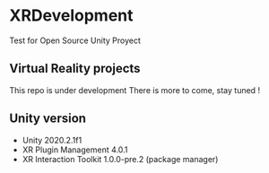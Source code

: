 # XRDevelopment
Test for Open Source Unity Proyect

## Virtual Reality projects
This repo is under development
There is more to come, stay tuned !

## Unity version
+ Unity 2020.2.1f1   
+ XR Plugin Management 4.0.1
+ XR Interaction Toolkit 1.0.0-pre.2 (package manager)
